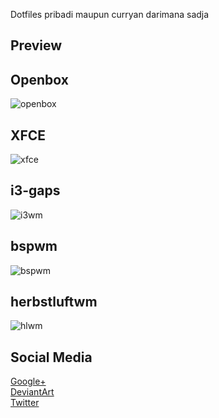 Dotfiles pribadi maupun curryan darimana sadja

## Preview

## Openbox
![openbox](https://orig00.deviantart.net/2bc5/f/2018/013/9/a/darksetup_by_fikriomar16-dbzulgt.png)

## XFCE
![xfce](https://orig00.deviantart.net/b506/f/2018/008/8/4/accidentally_ngidol_by_fikriomar16-dbzciec.png)

## i3-gaps
![i3wm](https://orig00.deviantart.net/5084/f/2017/357/3/2/trying_i3_gaps_on_ubuntu_by_fikriomar16-dbxkjmd.png)

## bspwm
![bspwm](https://orig00.deviantart.net/d1cd/f/2017/332/d/3/e_c_c_e_n_t_r_i_c_by_fikriomar16-dbv3wqn.png)

## herbstluftwm
![hlwm](https://orig00.deviantart.net/0ca9/f/2017/291/0/9/untold_story_by_fikriomar16-dbqy4t3.png)


## Social Media
[Google+](https://plus.google.com/+FikriOmar) <br />
[DeviantArt](http://fikriomar16.deviantart.com) <br />
[Twitter](https://twitter.com/fikriomar16)
